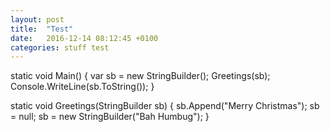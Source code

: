 ```yaml
---
layout: post
title:  "Test"
date:   2016-12-14 08:12:45 +0100
categories: stuff test
---
```


static void Main()
{
    var sb = new StringBuilder();
    Greetings(sb);
    Console.WriteLine(sb.ToString());
}

static void Greetings(StringBuilder sb)
{
    sb.Append("Merry Christmas");
    sb = null;
    sb = new StringBuilder("Bah Humbug");
}
